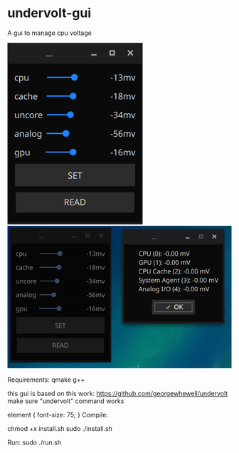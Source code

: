 # undervolt-gui
A gui to manage cpu voltage

![Alt text](pics/demo1.png?raw=true "Sample")
![Alt text](pics/demo2.png?raw=true "Sample")

Requirements:
qmake
g++

this gui is based on this work: 
https://github.com/georgewhewell/undervolt
make sure "undervolt" command works


element {
  font-size: 75;
}
Compile:

chmod +x install.sh
sudo ./install.sh

Run:
sudo ./run.sh






